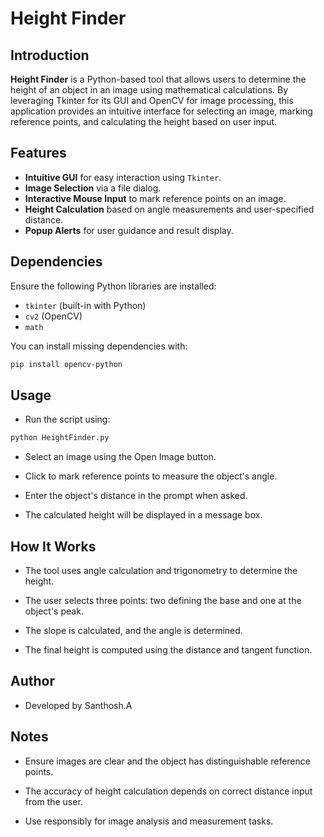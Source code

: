 # Height Finder

## Introduction

**Height Finder** is a Python-based tool that allows users to determine the height of an object in an image using mathematical calculations. By leveraging Tkinter for its GUI and OpenCV for image processing, this application provides an intuitive interface for selecting an image, marking reference points, and calculating the height based on user input.

## Features

- **Intuitive GUI** for easy interaction using `Tkinter`.
- **Image Selection** via a file dialog.
- **Interactive Mouse Input** to mark reference points on an image.
- **Height Calculation** based on angle measurements and user-specified distance.
- **Popup Alerts** for user guidance and result display.

## Dependencies

Ensure the following Python libraries are installed:

- `tkinter` (built-in with Python)
- `cv2` (OpenCV)
- `math`

You can install missing dependencies with:

```bash
pip install opencv-python
```

## Usage
- Run the script using:

```bash
python HeightFinder.py
```
- Select an image using the Open Image button.

- Click to mark reference points to measure the object's angle.

- Enter the object's distance in the prompt when asked.

- The calculated height will be displayed in a message box.

## How It Works
- The tool uses angle calculation and trigonometry to determine the height.

- The user selects three points: two defining the base and one at the object's peak.

- The slope is calculated, and the angle is determined.

- The final height is computed using the distance and tangent function.

## Author
- Developed by Santhosh.A

## Notes
- Ensure images are clear and the object has distinguishable reference points.

- The accuracy of height calculation depends on correct distance input from the user.

- Use responsibly for image analysis and measurement tasks.
